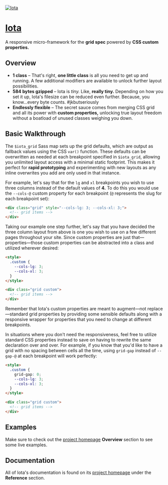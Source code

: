 [![Iota](http://korywakefield.com/iota/img/og.png)](http://korywakefield.com/iota/)

# [Iota](http://korywakefield.com/iota/)

A responsive micro-framework for the **grid spec** powered by **CSS custom properties.**

## Overview

- **1 class** &ndash; That's right, **one little class** is all you need to get up and running. A few additional modifiers are available to unlock further layout possibilities.
- **584 bytes gzipped** &ndash; Iota is *tiny.* Like, **really tiny.** Depending on how you set it up, Iota's filesize can be reduced even further. Because, you know…every byte counts. #jkbutseriously
- **Endlessly flexible** &ndash; The secret sauce comes from merging CSS grid and all its power with **custom properties,** unlocking true layout freedom without a boatload of unused classes weighing you down.

## Basic Walkthrough

The `$iota_grid` Sass map sets up the grid defaults, which are output as fallback values using the CSS `var()` function. These defaults can be overwritten as needed at each breakpoint specified in `$iota_grid`, allowing you unlimited layout access with a minimal static footprint. This makes it perfect for **rapid prototyping** and experimenting with new layouts as any inline overwrites you add are only used in that instance.

For example, let's say that for the `lg` and `xl` breakpoints you wish to use three columns instead of the default values of **4.** To do this you would use the `--cols-@` custom property for each breakpoint (`@` represents the slug for each breakpoint set):

```html
<div class="grid" style="--cols-lg: 3; --cols-xl: 3;">
  <!-- grid items -->
</div>
```

Taking our example one step further, let's say that you have decided the three column layout from above is one you wish to use on a few different pages throughout your site. Since custom properties are just that&mdash;properties&mdash;those custom properties can be abstracted into a class and utilized wherever desired:

```html
<style>
  .custom {
    --cols-lg: 3;
    --cols-xl: 3;
  }
</style>

<div class="grid custom">
  <!-- grid items -->
</div>
```

Remember that Iota's custom properties are meant to augment&mdash;not replace&mdash;standard grid properties by providing some sensible defaults along with a responsive wrapper for properties that you need to change at different breakpoints.

In situations where you don't need the responsiveness, feel free to utilize standard CSS properties instead to save on having to rewrite the same declaration over and over. For example, if you know that you'd like to have a grid with no spacing between cells all the time, using `grid-gap` instead of `--gap-@` at each breakpoint will work perfectly:

```html
<style>
  .custom {
    grid-gap: 0;
    --cols-lg: 3;
    --cols-xl: 3;
  }
</style>

<div class="grid custom">
  <!-- grid items -->
</div>
```

## Examples

Make sure to check out the [project homepage](http://korywakefield.com/iota/#overview) **Overview** section to see some live examples.

## Documentation

All of Iota's documentation is found on its [project homepage](http://korywakefield.com/iota/#reference) under the **Reference** section.